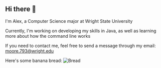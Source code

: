 ## Hi there 👋

<!--
**AMoore1025/Amoore1025** is a ✨ _special_ ✨ repository because its `README.md` (this file) appears on your GitHub profile.
-->

I'm Alex, a Computer Science major at Wright State University

Currently, I'm working on developing my skills in Java, as well as learning more about how the command line works

If you need to contact me, feel free to send a message through my email: moore.793@wright.edu


Here's some banana bread:
![Bread](https://www.allrecipes.com/thmb/kcdxlIXhpJJUY08OMgsE1yLpX6U=/1500x0/filters:no_upscale():max_bytes(150000):strip_icc()/6984-banana-sour-cream-bread-DDMFS-4x3-42e521007c6241ca9db1a870f93d70b4.jpg)